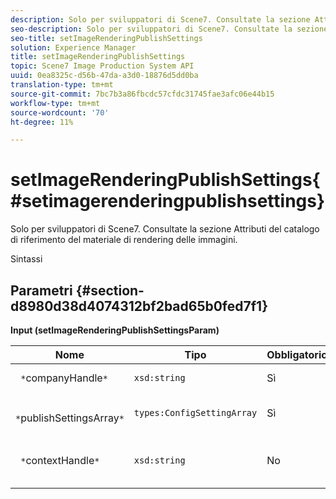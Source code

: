 ```yaml
---
description: Solo per sviluppatori di Scene7. Consultate la sezione Attributi del catalogo di riferimento del materiale di rendering delle immagini.
seo-description: Solo per sviluppatori di Scene7. Consultate la sezione Attributi del catalogo di riferimento del materiale di rendering delle immagini.
seo-title: setImageRenderingPublishSettings
solution: Experience Manager
title: setImageRenderingPublishSettings
topic: Scene7 Image Production System API
uuid: 0ea8325c-d56b-47da-a3d0-18876d5dd0ba
translation-type: tm+mt
source-git-commit: 7bc7b3a86fbcdc57cfdc31745fae3afc06e44b15
workflow-type: tm+mt
source-wordcount: '70'
ht-degree: 11%

---
```



# setImageRenderingPublishSettings{#setimagerenderingpublishsettings}

Solo per sviluppatori di Scene7. Consultate la sezione Attributi del catalogo di riferimento del materiale di rendering delle immagini.

Sintassi

## Parametri {#section-d8980d38d4074312bf2bad65b0fed7f1}

**Input (setImageRenderingPublishSettingsParam)**

| Nome | Tipo | Obbligatorio | Descrizione |
|---|---|---|---|
| ` *`companyHandle`*` | `xsd:string` | Sì | Maniglia aziendale. |
| ` *`publishSettingsArray`*` | `types:ConfigSettingArray` | Sì | Solo per sviluppatori di Scene7. |
| ` *`contextHandle`*` | `xsd:string` | No | Consente di passare al contesto di pubblicazione. |

